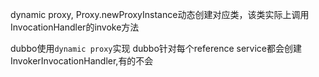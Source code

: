 dynamic proxy, Proxy.newProxyInstance动态创建对应类，该类实际上调用InvocationHandler的invoke方法

dubbo使用`dynamic proxy`实现
dubbo针对每个reference service都会创建InvokerInvocationHandler,有的不会
